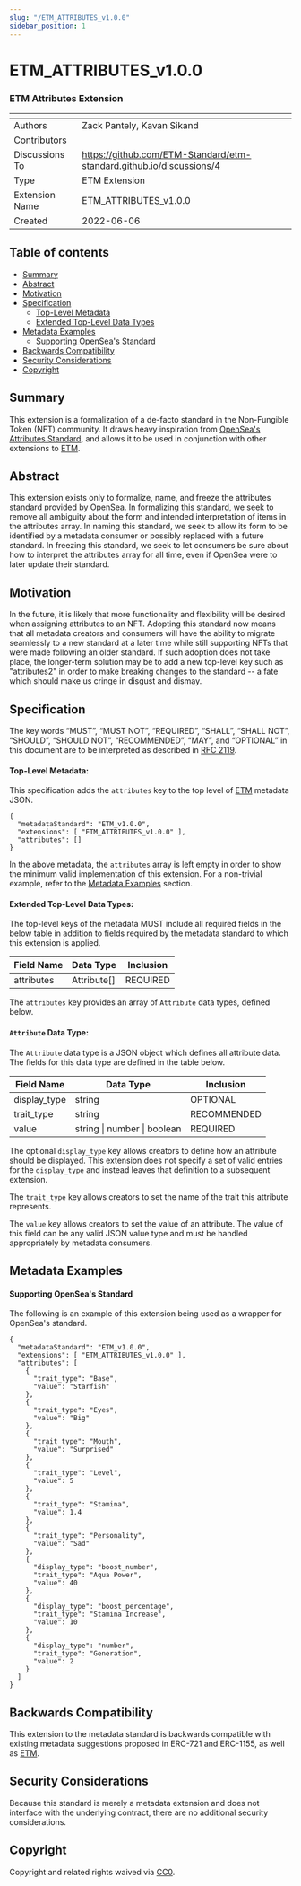 ```yaml
---
slug: "/ETM_ATTRIBUTES_v1.0.0"
sidebar_position: 1
---
```


# ETM_ATTRIBUTES_v1.0.0
### ETM Attributes Extension

| <!-- -->    | <!-- -->    |
|-------------|-------------|
| Authors   | Zack Pantely, Kavan Sikand |
| Contributors| | 
| Discussions To | https://github.com/ETM-Standard/etm-standard.github.io/discussions/4 |
| Type | ETM Extension |
| Extension Name | ETM_ATTRIBUTES_v1.0.0 |
| Created | 2022-06-06 |

## Table of contents
- [Summary](#summary)
- [Abstract](#abstract)
- [Motivation](#motivation)
- [Specification](#specification)
    - [Top-Level Metadata](#top-level-metadata)
    - [Extended Top-Level Data Types](#extended-top-level-data-types)
- [Metadata Examples](#metadata-examples)
    - [Supporting OpenSea's Standard](#supporting-openseas-standard)
- [Backwards Compatibility](#backwards-compatibility)
- [Security Considerations](#security-considerations)
- [Copyright](#copyright)

## Summary
This extension is a formalization of a de-facto standard in the Non-Fungible Token (NFT) community. It draws heavy inspiration from [OpenSea's Attributes Standard](https://docs.opensea.io/docs/metadata-standards#attributes), and allows it to be used in conjunction with other extensions to [ETM](ETM_v1.0.0).

## Abstract
This extension exists only to formalize, name, and freeze the attributes standard provided by OpenSea. In formalizing this standard, we seek to remove all ambiguity about the form and intended interpretation of items in the attributes array. In naming this standard, we seek to allow its form to be identified by a metadata consumer or possibly replaced with a future standard. In freezing this standard, we seek to let consumers be sure about how to interpret the attributes array for all time, even if OpenSea were to later update their standard.

## Motivation
In the future, it is likely that more functionality and flexibility will be desired when assigning attributes to an NFT. Adopting this standard now means that all metadata creators and consumers will have the ability to migrate seamlessly to a new standard at a later time while still supporting NFTs that were made following an older standard. If such adoption does not take place, the longer-term solution may be to add a new top-level key such as "attributes2" in order to make breaking changes to the standard -- a fate which should make us cringe in disgust and dismay.

## Specification
The key words “MUST”, “MUST NOT”, “REQUIRED”, “SHALL”, “SHALL NOT”, “SHOULD”, “SHOULD NOT”, “RECOMMENDED”, “MAY”, and “OPTIONAL” in this document are to be interpreted as described in [RFC 2119](https://www.ietf.org/rfc/rfc2119.txt).

#### Top-Level Metadata:
This specification adds the `attributes` key to the top level of [ETM](ETM_v1.0.0) metadata JSON.

```
{
  "metadataStandard": "ETM_v1.0.0",
  "extensions": [ "ETM_ATTRIBUTES_v1.0.0" ],
  "attributes": []
}
```
In the above metadata, the `attributes` array is left empty in order to show the minimum valid implementation of this extension. For a non-trivial example, refer to the [Metadata Examples](#metadata-examples) section.

#### Extended Top-Level Data Types:

The top-level keys of the metadata MUST include all required fields in the below table in addition to fields required by the metadata standard to which this extension is applied.

| Field Name | Data Type | Inclusion |
| -------- | -------- | -------- |
| attributes | Attribute[]     | REQUIRED   |

The `attributes` key provides an array of `Attribute` data types, defined below.

#### `Attribute` Data Type:
The `Attribute` data type is a JSON object which defines all attribute data. The fields for this data type are defined in the table below.

| Field Name | Data Type | Inclusion |
| -------- | -------- | -------- |
| display_type    | string     | OPTIONAL    |
| trait_type     | string     | RECOMMENDED     |
| value     | string \| number \| boolean | REQUIRED     |

The optional `display_type` key allows creators to define how an attribute should be displayed. This extension does not specify a set of valid entries for the `display_type` and instead leaves that definition to a subsequent extension.

The `trait_type` key allows creators to set the name of the trait this attribute represents.

The `value` key allows creators to set the value of an attribute. The value of this field can be any valid JSON value type and must be handled appropriately by metadata consumers.

## Metadata Examples

#### Supporting OpenSea's Standard
The following is an example of this extension being used as a wrapper for OpenSea's standard.
```
{
  "metadataStandard": "ETM_v1.0.0",
  "extensions": [ "ETM_ATTRIBUTES_v1.0.0" ],
  "attributes": [
    {
      "trait_type": "Base", 
      "value": "Starfish"
    }, 
    {
      "trait_type": "Eyes", 
      "value": "Big"
    }, 
    {
      "trait_type": "Mouth", 
      "value": "Surprised"
    }, 
    {
      "trait_type": "Level", 
      "value": 5
    }, 
    {
      "trait_type": "Stamina", 
      "value": 1.4
    }, 
    {
      "trait_type": "Personality", 
      "value": "Sad"
    }, 
    {
      "display_type": "boost_number", 
      "trait_type": "Aqua Power", 
      "value": 40
    }, 
    {
      "display_type": "boost_percentage", 
      "trait_type": "Stamina Increase", 
      "value": 10
    }, 
    {
      "display_type": "number", 
      "trait_type": "Generation", 
      "value": 2
    }
  ]
}
```

## Backwards Compatibility
This extension to the metadata standard is backwards compatible with existing metadata suggestions proposed in ERC-721 and ERC-1155, as well as [ETM](ETM_v1.0.0).

## Security Considerations
Because this standard is merely a metadata extension and does not interface with the underlying contract, there are no additional security considerations.

## Copyright
Copyright and related rights waived via [CC0](https://creativecommons.org/publicdomain/zero/1.0/).